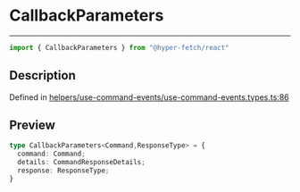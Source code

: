 

# CallbackParameters

<div class="api-docs__separator" data-reactroot="">

---

</div><div class="api-docs__import" data-reactroot="">

```ts
import { CallbackParameters } from "@hyper-fetch/react"
```

</div><div class="api-docs__section">

## Description

</div><div class="api-docs__description"><span class="api-docs__do-not-parse">



</span></div><p class="api-docs__definition">

Defined in [helpers/use-command-events/use-command-events.types.ts:86](https://github.com/BetterTyped/hyper-fetch/blob/9cf1f580/packages/react/src/helpers/use-command-events/use-command-events.types.ts#L86)

</p><div class="api-docs__section">

## Preview

</div><div class="api-docs__preview type">

```ts
type CallbackParameters<Command,ResponseType> = {
  command: Command; 
  details: CommandResponseDetails; 
  response: ResponseType; 
}
```

</div>